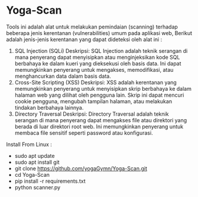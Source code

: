 # Yoga-Scan

Tools ini adalah alat untuk melakukan pemindaian (scanning) terhadap beberapa jenis kerentanan (vulnerabilities) umum pada aplikasi web, Berikut adalah jenis-jenis kerentanan yang dapat dideteksi oleh alat ini :
1. SQL Injection (SQLi)
Deskripsi: SQL Injection adalah teknik serangan di mana penyerang dapat menyisipkan atau menginjeksikan kode SQL berbahaya ke dalam kueri yang dieksekusi oleh basis data. Ini dapat memungkinkan penyerang untuk mengakses, memodifikasi, atau menghancurkan data dalam basis data.
2. Cross-Site Scripting (XSS)
Deskripsi: XSS adalah kerentanan yang memungkinkan penyerang untuk menyisipkan skrip berbahaya ke dalam halaman web yang dilihat oleh pengguna lain. Skrip ini dapat mencuri cookie pengguna, mengubah tampilan halaman, atau melakukan tindakan berbahaya lainnya.
3. Directory Traversal
Deskripsi: Directory Traversal adalah teknik serangan di mana penyerang dapat mengakses file atau direktori yang berada di luar direktori root web. Ini memungkinkan penyerang untuk membaca file sensitif seperti password atau konfigurasi.

Install From Linux :
- sudo apt update
- sudo apt install git
- git clone https://github.com/yogaGymn/Yoga-Scan.git
- cd Yoga-Scan
- pip install -r requirements.txt
- python scanner.py 
